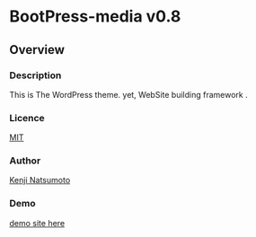 # BootPress-media v0.8  

## Overview

### Description  
 
This is The WordPress theme. yet, WebSite building framework .

### Licence  

[MIT](https://github.com/tcnksm/tool/blob/master/LICENCE)

### Author  

[Kenji Natsumoto](http://na2ken.com)

### Demo

[demo site here](http://bootpress.co/media/)



